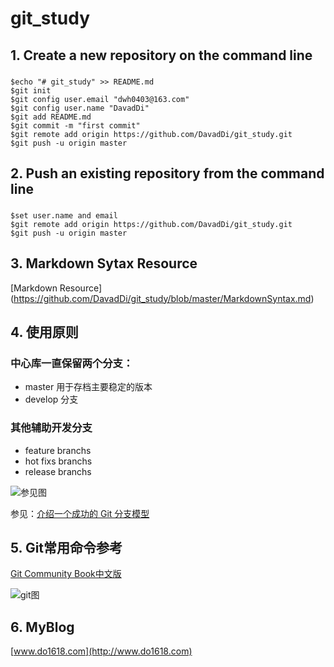 # git_study

## 1. Create a new repository on the command line


###
    $echo "# git_study" >> README.md
    $git init
    $git config user.email "dwh0403@163.com"
    $git config user.name "DavadDi"
    $git add README.md
    $git commit -m "first commit"
    $git remote add origin https://github.com/DavadDi/git_study.git
    $git push -u origin master

## 2. Push an existing repository from the command line


###
    $set user.name and email
    $git remote add origin https://github.com/DavadDi/git_study.git
    $git push -u origin master




## 3. Markdown Sytax Resource


[Markdown Resource] (https://github.com/DavadDi/git_study/blob/master/MarkdownSyntax.md)

## 4. 使用原则

### 中心库一直保留两个分支：
* master 用于存档主要稳定的版本
* develop 分支

### 其他辅助开发分支
* feature branchs
* hot fixs branchs
* release branchs

![参见图](http://static.oschina.net/uploads/img/201302/25142840_pKcL.png)

参见：[介绍一个成功的 Git 分支模型](http://www.oschina.net/translate/a-successful-git-branching-model)

## 5. Git常用命令参考

[Git Community Book中文版](http://gitbook.liuhui998.com/index.html)

![git图](http://www.do1618.com/wp-content/uploads/2016/04/git_big_jb51.jpg)

## 6. MyBlog


[www.do1618.com](http://www.do1618.com)<br />
